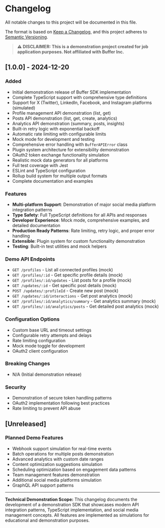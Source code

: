 # Changelog

All notable changes to this project will be documented in this file.

The format is based on [Keep a Changelog](https://keepachangelog.com/en/1.0.0/),
and this project adheres to [Semantic Versioning](https://semver.org/spec/v2.0.0.html).

> **⚠️ DISCLAIMER: This is a demonstration project created for job application purposes. Not affiliated with Buffer Inc.**

## [1.0.0] - 2024-12-20

### Added
- Initial demonstration release of Buffer SDK implementation
- Complete TypeScript support with comprehensive type definitions
- Support for X (Twitter), LinkedIn, Facebook, and Instagram platforms (simulated)
- Profile management API demonstration (list, get)
- Posts API demonstration (list, get, create, analytics)
- Analytics API demonstration (summary, posts, insights)
- Built-in retry logic with exponential backoff
- Automatic rate limiting with configurable limits
- Mock mode for development and testing
- Comprehensive error handling with `BufferAPIError` class
- Plugin system architecture for extensibility demonstration
- OAuth2 token exchange functionality simulation
- Realistic mock data generators for all platforms
- Full test coverage with Jest
- ESLint and TypeScript configuration
- Rollup build system for multiple output formats
- Complete documentation and examples

### Features
- **Multi-platform Support**: Demonstration of major social media platform integration patterns
- **Type Safety**: Full TypeScript definitions for all APIs and responses
- **Developer Experience**: Mock mode, comprehensive examples, and detailed documentation
- **Production Ready Patterns**: Rate limiting, retry logic, and proper error handling
- **Extensible**: Plugin system for custom functionality demonstration
- **Testing**: Built-in test utilities and mock helpers

### Demo API Endpoints
- `GET /profiles` - List all connected profiles (mock)
- `GET /profiles/:id` - Get specific profile details (mock)
- `GET /profiles/:id/updates` - List posts for a profile (mock)
- `GET /updates/:id` - Get specific post details (mock)
- `POST /updates/:profileId` - Create new post (mock)
- `GET /updates/:id/interactions` - Get post analytics (mock)
- `GET /profiles/:id/analytics/summary` - Get analytics summary (mock)
- `GET /profiles/:id/analytics/posts` - Get detailed post analytics (mock)

### Configuration Options
- Custom base URL and timeout settings
- Configurable retry attempts and delays
- Rate limiting configuration
- Mock mode toggle for development
- OAuth2 client configuration

### Breaking Changes
- N/A (Initial demonstration release)

### Security
- Demonstration of secure token handling patterns
- OAuth2 implementation following best practices
- Rate limiting to prevent API abuse

## [Unreleased]

### Planned Demo Features
- Webhook support simulation for real-time events
- Batch operations for multiple posts demonstration
- Advanced analytics with custom date ranges
- Content optimization suggestions simulation
- Scheduling optimization based on engagement data patterns
- Team management features demonstration
- Additional social media platforms simulation
- GraphQL API support patterns

---

**Technical Demonstration Scope:**
This changelog documents the development of a demonstration SDK that showcases modern API integration patterns, TypeScript implementation, and social media management concepts. All features are implemented as simulations for educational and demonstration purposes.